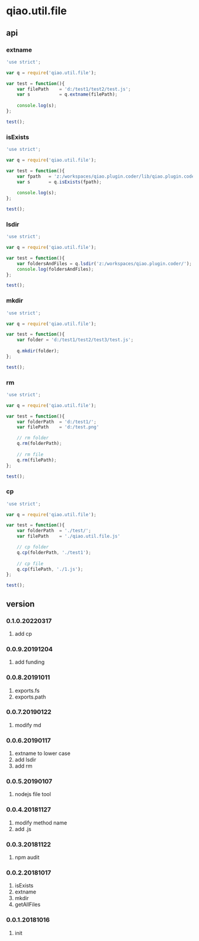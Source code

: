 # qiao.util.file
## api
### extname
```javascript
'use strict';

var q = require('qiao.util.file');

var test = function(){
	var filePath 	= 'd:/test1/test2/test.js';
	var s 			= q.extname(filePath);
	
	console.log(s);
};

test();
```

### isExists
```javascript
'use strict';

var q = require('qiao.util.file');

var test = function(){
	var fpath 	= 'z:/workspaces/qiao.plugin.coder/lib/qiao.plugin.coder.js';
	var s		= q.isExists(fpath);
	
	console.log(s);
};

test();
```

### lsdir
```javascript
'use strict';

var q = require('qiao.util.file');

var test = function(){
	var foldersAndFiles = q.lsdir('z:/workspaces/qiao.plugin.coder/');
	console.log(foldersAndFiles);
};

test();
```

### mkdir
```javascript
'use strict';

var q = require('qiao.util.file');

var test = function(){
	var folder = 'd:/test1/test2/test3/test.js';
	
	q.mkdir(folder);
};

test();
```

### rm
```javascript
'use strict';

var q = require('qiao.util.file');

var test = function(){
	var folderPath 	= 'd:/test1/';
	var filePath	= 'd:/test.png'

	// rm folder
	q.rm(folderPath);
		
	// rm file
	q.rm(filePath);
};

test();
```

### cp
```javascript
'use strict';

var q = require('qiao.util.file');

var test = function(){
	var folderPath 	= './test/';
	var filePath	= './qiao.util.file.js'

	// cp folder
	q.cp(folderPath, './test1');
		
	// cp file
	q.cp(filePath, './1.js');
};

test();
```

## version
### 0.1.0.20220317
1. add cp

### 0.0.9.20191204
1. add funding

### 0.0.8.20191011
1. exports.fs
2. exports.path

### 0.0.7.20190122
1. modify md

### 0.0.6.20190117
1. extname to lower case
2. add lsdir
3. add rm

### 0.0.5.20190107
1. nodejs file tool

### 0.0.4.20181127
1. modify method name
2. add .js

### 0.0.3.20181122
1. npm audit

### 0.0.2.20181017
1. isExists
2. extname
3. mkdir
4. getAllFiles

### 0.0.1.20181016
1. init
